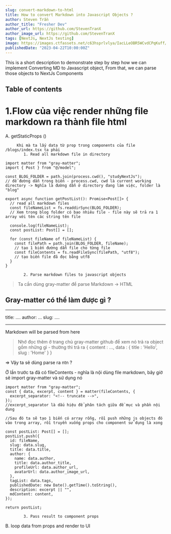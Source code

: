 ```yaml
---
slug: convert-markdown-to-html
title: How to convert Markdown into Javascript Objects ?
author: Steven Trần
author_title: "Fresher Dev"
author_url: https://github.com/StevenTranX
author_image_url: https://github.com/StevenTranX
tags: [NextJs, NextJs testing]
image: https://images.ctfassets.net/c63hsprlvlya/IacLLeOBR5WCvdCPqKuff/6860b5cc464c4f54703a2befa3f706b4/nextjs3.webp
publishedDate: "2023-04-22T10:00:00Z"
---
```


This is a short description to demonstrate step by step how we can implement Converting MD to Javascript object, From that, we can parse those objects to NextJs Components

<!-- truncate -->

## Table of contents

# 1.Flow của việc render những file markdown ra thành file html

A. getStaticProps ()

         Khi mà ta lấy data từ prop trong components của file /blogs/index.tsx ta phải
            1. Read all markdown file in directory

```js[class="line-numbers"]
import matter from "gray-matter";
import { Post } from "@/model";

const BLOG_FOLDER = path.join(process.cwd(), "studyNextJs");
// để đường dẫn trong biến - process.cwd, cwd là current working directory -> Nghĩa là đường dẫn ở directory đang làm việc, folder là "blog"

export async function getPostList(): Promise<Post[]> {
  // read all markdown files
  const fileNameList = fs.readdirSync(BLOG_FOLDER);
  // Xem trong blog folder có bao nhiêu file - file này sẽ trả ra 1 array với tên các string tên file

  console.log(fileNameList);
  const postList: Post[] = [];

  for (const fileName of fileNameList) {
    const filePath = path.join(BLOG_FOLDER, fileName);
    // tạo 1 biến đường dẫn file cho từng file
    const fileContents = fs.readFileSync(filePath, "utf8");
    // tạo biến file đã đọc bằng utf8
  }
}
```

            2. Parse markdown files to javascript objects

> Ta cần dùng gray-matter để parse Markdown -> HTML

## Gray-matter có thể làm được gì ?

---

title: ....
author: ...
slug: ....

---

Markdown will be parsed from here

> Nhớ đọc thêm ở trang chủ gray-matter github để xem nó trả ra object gồm những gì - thường thì trả ra { content : ..., data : { title : 'Hello', slug : 'Home' } }

=> Vậy ta sẽ dùng parse ra ntn ?

Ở lần trước ta đã có fileContents - nghĩa là nội dùng file markdown, bây giờ sẽ import gray-matter và sử dụng nó

```js[class="line-numbers"]
import matter from "gray-matter";
const { data, excerpt, content } = matter(fileContents, {
  excerpt_separator: "<!-- truncate -->",
});
//excerpt_separator là dấu hiệu để phân tách giữa đề mục và phần nội dung

//Sau đó ta sẽ tạo 1 biến có array rỗng, rồi push những js objects đó vào trong array, rồi truyền xuống props cho component sử dụng là xong

const postList: Post[] = [];
postList.push({
  id: fileName,
  slug: data.slug,
  title: data.title,
  author: {
    name: data.author,
    title: data.author_title,
    profileUrl: data.author_url,
    avatarUrl: data.author_image_url,
  },
  tagList: data.tags,
  publishedDate: new Date().getTime().toString(),
  description: excerpt || "",
  mdContent: content,
});

return postList;
```

            3. Pass result to component props

B. loop data from props and render to UI
